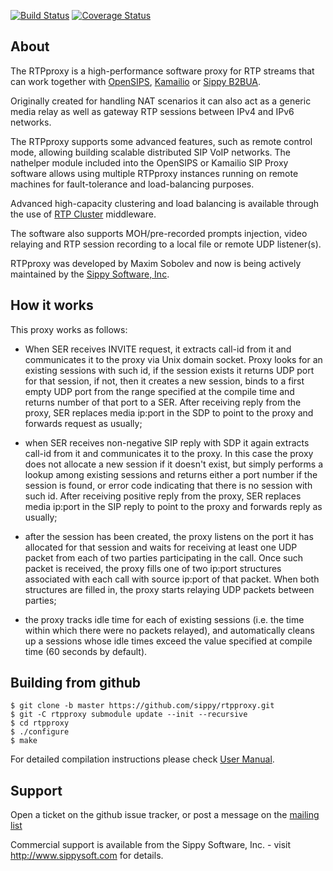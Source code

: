 [![Build Status](https://travis-ci.org/sippy/rtpproxy.svg?branch=master)](https://travis-ci.org/sippy/rtpproxy)
[![Coverage Status](https://coveralls.io/repos/github/sippy/rtpproxy/badge.svg?branch=master)](https://coveralls.io/github/sippy/rtpproxy?branch=master)

## About

The RTPproxy is a high-performance software proxy for RTP streams that can
work together with [OpenSIPS](https://opensips.org), [Kamailio](https://kamailio.org)
or [Sippy B2BUA](https://github.com/sippy/b2bua).

Originally created for handling NAT scenarios it can also act as a generic
media relay as well as gateway RTP sessions between IPv4 and IPv6 networks.

The RTPproxy supports some advanced features, such as remote control mode,
allowing building scalable distributed SIP VoIP networks. The nathelper module
included into the OpenSIPS or Kamailio SIP Proxy software allows using multiple
RTPproxy instances running on remote machines for fault-tolerance and
load-balancing purposes.

Advanced high-capacity clustering and load balancing is available through the
use of [RTP Cluster](https://github.com/sippy/rtp_cluster) middleware.

The software also supports MOH/pre-recorded prompts injection,  video relaying
and RTP session recording to a local file or remote UDP listener(s).

RTPproxy was developed by Maxim Sobolev and now is being actively maintained
by the [Sippy Software, Inc](http://www.sippysoft.com).

## How it works

This proxy works as follows:

- When SER receives INVITE request, it extracts call-id from it and
  communicates it to the proxy via Unix domain socket. Proxy looks for an
  existing sessions with such id, if the session exists it returns UDP port
  for that session, if not, then it creates a new session, binds to a first
  empty UDP port from the range specified at the compile time and returns
  number of that port to a SER. After receiving reply from the proxy, SER
  replaces media ip:port in the SDP to point to the proxy and forwards
  request as usually;

- when SER receives non-negative SIP reply with SDP it again extracts
  call-id from it and communicates it to the proxy. In this case the proxy
  does not allocate a new session if it doesn't exist, but simply performs a
  lookup among existing sessions and returns either a port number if the
  session is found, or error code indicating that there is no session with
  such id. After receiving positive reply from the proxy, SER replaces media
  ip:port in the SIP reply to point to the proxy and forwards reply as
  usually;

- after the session has been created, the proxy listens on the port it has
  allocated for that session and waits for receiving at least one UDP
  packet from each of two parties participating in the call. Once such
  packet is received, the proxy fills one of two ip:port structures
  associated with each call with source ip:port of that packet. When both
  structures are filled in, the proxy starts relaying UDP packets between
  parties;

- the proxy tracks idle time for each of existing sessions (i.e. the time
  within which there were no packets relayed), and automatically cleans
  up a sessions whose idle times exceed the value specified at compile
  time (60 seconds by default).

## Building from github

```
$ git clone -b master https://github.com/sippy/rtpproxy.git
$ git -C rtpproxy submodule update --init --recursive
$ cd rtpproxy
$ ./configure
$ make
```

For detailed compilation instructions please check [User Manual](https://www.rtpproxy.org/doc/master/user_manual.html#MAKESRC).

## Support

Open a ticket on the github issue tracker, or post a message on the [mailing
list](https://groups.google.com/forum/#!forum/rtpproxy)

Commercial support is available from the Sippy Software, Inc. - visit
http://www.sippysoft.com for details.
